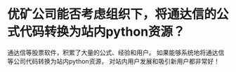 # 优矿公司能否考虑组织下，将通达信的公式代码转换为站内python资源？

通达信等股票软件，积累了大量的公式、经验和用户。
如果能够系统地将通达信等公司代码转换为站内python资源，
对站内用户发展和吸引新用户都非常好！
 
